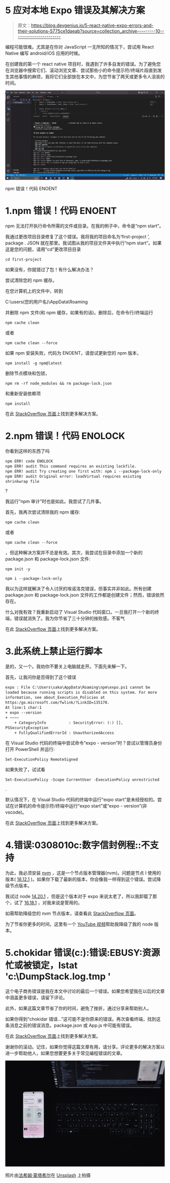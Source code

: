 # 5 应对本地 Expo 错误及其解决方案

> 原文：<https://blog.devgenius.io/5-react-native-expo-errors-and-their-solutions-5775ce1daeab?source=collection_archive---------10----------------------->

编程可能很难。尤其是在你对 JavaScript 一无所知的情况下，尝试用 React Native 编写 android/iOS 应用的时候。

在创建我的第一个 react native 项目时，我遇到了许多自发的错误。为了避免您在浏览器中搜索它们、滚动浏览文章、尝试那些小的命令提示符/终端片段直到发生其他事情的麻烦，我将它们全部放在本文中，为您节省了两天或更多令人沮丧的时间。

![](img/6f333dda9ac3dac03aa81110357ed258.png)

npm 错误！代码 ENOENT

# 1.npm 错误！代码 ENOENT

npm 无法打开执行命令所需的文件或目录。在我的例子中，命令是“npm start”。

我通过更改项目目录修复了这个错误。我将我的项目命名为‘first-project ’, package . JSON 就在那里。我试图从我的项目文件夹中执行“npm start”。如果这是您的问题，请用“cd”更改项目目录

```
cd first-project
```

如果没有，你就错过了包！有什么解决办法？

尝试清除您的 npm 缓存。

在您计算机上的文件中，转到

C:\users\(您的用户名)\AppData\Roaming

并删除 npm 文件(和 npm 缓存，如果有的话)。删除后，在命令行/终端运行

```
npm cache clean
```

或者

```
npm cache clean --force
```

如果 npm 安装失败，代码为 ENOENT，请尝试更新您的 npm 版本，

```
npm install -g npm@latest
```

删除节点模块和包锁，

```
npm rm -rf node_modules && rm package-lock.json
```

和重新安装依赖项

```
npm install
```

在此 [StackOverflow 页面](https://stackoverflow.com/questions/17990647/npm-install-errors-with-error-enoent-chmod)上找到更多解决方案。

# 2.npm 错误！代码 ENOLOCK

你看到这样的东西了吗

```
npm ERR! code ENOLOCK
npm ERR! audit This command requires an existing lockfile.
npm ERR! audit Try creating one first with: npm i --package-lock-only
npm ERR! audit Original error: loadVirtual requires existing shrinkwrap file
```

?

我运行“npm 审计”时也是如此。我尝试了几件事。

首先，我再次尝试清除我的 npm 缓存:

```
npm cache clean
```

或者

```
npm cache clean --force
```

，但这种解决方案并不总是有效。其次，我尝试在目录中添加一个新的 package.json 和 package-lock.json 文件:

```
npm init -y
```

```
npm i --package-lock-only
```

我以为这样就解决了令人讨厌的埃诺洛克错误，但事实并非如此。所有创建 package.json 和 package-lock.json 文件的工作都是创建文件；然而，错误依然存在。

什么对我有效？我重新启动了 Visual Studio 代码窗口。一旦我打开一个新的终端，错误就消失了。我为你节省了三十分钟的挫败感。不客气

在此 [StackOverflow 页面](https://stackoverflow.com/questions/65573579/how-to-fix-npm-audit-error-with-loadvirtual-and-enolock)上找到更多解决方案。

# 3.此系统上禁止运行脚本

是的，又一个。我劝你不要关上电脑就走开。下面先来解一下。

首先，让我问你是否得到了这个错误

```
expo : File C:\Users\saka\AppData\Roaming\npm\expo.ps1 cannot be loaded because running scripts is disabled on this system. For more 
information, see about_Execution_Policies at https:/go.microsoft.com/fwlink/?LinkID=135170.
At line:1 char:1
+ expo --version
+ ~~~~
    + CategoryInfo          : SecurityError: (:) [], PSSecurityException
    + FullyQualifiedErrorId : UnauthorizedAccess
```

在 Visual Studio 代码的终端中尝试命令“expo - version”时？尝试以管理员身份打开 PowerShell 并运行:

```
Set-ExecutionPolicy RemoteSigned
```

如果失败了，试试看

```
Set-ExecutionPolicy -Scope CurrentUser -ExecutionPolicy unrestricted
```

.

默认情况下，在 Visual Studio 代码的终端中运行“expo start”是未经授权的。尝试在计算机的命令提示符/终端中运行“expo start”或“expo - version”(非 vscode)。

在此 [StackOverflow 页面](https://stackoverflow.com/questions/60410285/expo-version-command-shows-running-scripts-disabled-on-this-machine)上找到更多解决方案。

# 4.错误:0308010c:数字信封例程::不支持

为此，我必须安装 [nvm](https://www.freecodecamp.org/news/node-version-manager-nvm-install-guide/) ，这是一个节点版本管理器(nvm)。问题是节点 I 使用的版本( [18.12.1](https://nodejs.org/en/download/) )。如果你下载了最新的版本，你会像我一样得到这个错误。尝试降级节点版本。

我试过 node [14.20.1](https://nodejs.org/uk/blog/release/v14.20.1/) ，但是这个版本对于 expo 来说太老了，所以我卸载了那个，试了 [16.18.1](https://nodejs.org/en/blog/release/v16.18.1/) ，对我来说是管用的。

如需帮助降级您的 nvm 节点版本，请查看此 [StackOverflow 页面](https://stackoverflow.com/questions/9755841/how-can-i-change-the-version-of-npm-using-nvm)。

为了节省你更多的时间，这里有一个 [YouTube 视频](https://www.youtube.com/watch?v=6z26PYacCLc)帮助我降级了我的 node 版本。

# 5.chokidar 错误(c:\):错误:EBUSY:资源忙或被锁定，lstat 'c:\DumpStack.log.tmp '

这个电子商务错误是我在本文中讨论的最后一个错误。如果您希望我在以后的文章中涵盖更多错误，请留下评论。

此外，如果这篇文章节省了你的时间，避免了挫折，通过分享来帮助别人。

如果你得到“chokidar 错误…”这可能不是你原来的错误。再次查看终端，找到这条消息之前的错误消息。package.json 或 App.js 中可能有错误。

在此 [StackOverflow 页面](https://stackoverflow.com/questions/61936085/error-from-chokidar-c-error-ebusy-resource-busy-or-locked-lstat-c-dump)上找到更多解决方案。

谢谢你的滚动。记住，如果你觉得这篇文章有用，请分享。评论更多的解决方案以进一步帮助他人，如果您想要更多关于常见编程错误的文章。

![](img/2e229ac63b0e98a08f54c104bdb78b93.png)

照片由[法希姆·蒙塔希尔](https://unsplash.com/@f12r?utm_source=medium&utm_medium=referral)在 [Unsplash](https://unsplash.com?utm_source=medium&utm_medium=referral) 上拍摄